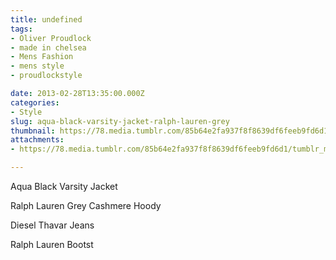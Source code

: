 ```yaml
---
title: undefined
tags:
- Oliver Proudlock
- made in chelsea
- Mens Fashion
- mens style
- proudlockstyle

date: 2013-02-28T13:35:00.000Z
categories:
- Style
slug: aqua-black-varsity-jacket-ralph-lauren-grey
thumbnail: https://78.media.tumblr.com/85b64e2fa937f8f8639df6feeb9fd6d1/tumblr_mixn3teb1S1rhrm24o1_r1_540.jpg
attachments:
- https://78.media.tumblr.com/85b64e2fa937f8f8639df6feeb9fd6d1/tumblr_mixn3teb1S1rhrm24o1_r1_1280.jpg

---
```


Aqua Black Varsity Jacket 

  Ralph Lauren Grey Cashmere Hoody 

  Diesel  Thavar Jeans 

  Ralph Lauren Bootst
